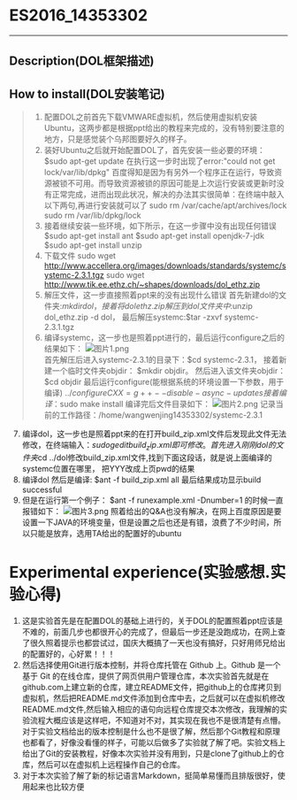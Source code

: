 # ES2016_14353302
***
## Description(DOL框架描述)
## How to install(DOL安装笔记)
>1. 配置DOL之前首先下载VMWARE虚拟机，然后使用虚拟机安装Ubuntu，这两步都是根据ppt给出的教程来完成的，没有特别要注意的地方，只是感觉装个乌邦图要好久的样子。
>2. 装好Ubuntu之后就开始配置DOL了，首先安装一些必要的环境：  $sudo apt-get update  在执行这一步时出现了error:"could not get lock/var/lib/dpkg"  百度得知是因为有另外一个程序正在运行，导致资源被锁不可用。而导致资源被锁的原因可能是上次运行安装或更新时没有正常完成，进而出现此状况，解决的办法其实很简单：在终端中敲入以下两句,再进行安装就可以了  sudo rm /var/cache/apt/archives/lock  sudo rm /var/lib/dpkg/lock
>3. 接着继续安装一些环境，如下所示，在这一步骤中没有出现任何错误  $sudo apt-get install ant  $sudo apt-get install openjdk-7-jdk  $sudo apt-get install unzip  
>4. 下载文件  sudo wget <http://www.accellera.org/images/downloads/standards/systemc/systemc-2.3.1.tgz>  sudo wget <http://www.tik.ee.ethz.ch/~shapes/downloads/dol_ethz.zip>
>5. 解压文件，这一步直接照着ppt来的没有出现什么错误  首先新建dol的文件夹:$mkdir dol，  接着将dolethz.zip解压到dol文件夹中:$unzip dol_ethz.zip -d dol，  最后解压systemc:$tar -zxvf systemc-2.3.1.tgz
>6. 编译systemc，这一步也是照着ppt进行的，最后运行configure之后的结果如下：
![图片1.png](https://ooo.0o0.ooo/2016/10/09/57fa5c55707bd.png)  
首先解压后进入systemc-2.3.1的目录下：$cd systemc-2.3.1，  接着新建一个临时文件夹objdir： $mkdir objdir。  然后进入该文件夹objdir： $cd objdir  最后运行configure(能根据系统的环境设置一下参数，用于编译)  $../configure CXX=g++ --disable-async-updates  接着编译：$sudo make install  编译完后文件目录如下：  ![图片2.png](https://ooo.0o0.ooo/2016/10/09/57fa5cf9a280e.png)  记录当前的工作路径：/home/wangwenjing14353302/systemc-2.3.1
7. 编译dol，这一步也是照着ppt来的在打开build_zip.xml文件后发现此文件无法修改，在终端输入：$sudo gedit build_zip.xml即可修改。  首先进入刚刚dol的文件夹$cd ../dol修改build_zip.xml文件,找到下面这段话，就是说上面编译的systemc位置在哪里，  <property name="systemc.inc" value="YYY/include"/>  <property name="systemc.lib" value="YYY/lib-linux/libsystemc.a"/>  把YYY改成上页pwd的结果
8. 编译dol  然后是编译:  $ant -f build_zip.xml all  最后结果成功显示build successful
9. 但是在运行第一个例子：  $ant -f runexample.xml -Dnumber=1  的时候一直报错如下：  ![图片3.png](https://ooo.0o0.ooo/2016/10/09/57fa5cf96c49f.png)  照着给出的Q&A也没有解决，在网上百度原因是要设置一下JAVA的环境变量，但是设置之后也还是有错，浪费了不少时间，所以只能是放弃，选用TA给出的配置好的ubuntu

# Experimental experience(实验感想.实验心得)
1. 这是实验首先是在配置DOL的基础上进行的，关于DOL的配置照着ppt应该是不难的，前面几步也都很开心的完成了，但最后一步还是没跑成功，在网上查了很久照着提示也都尝试过，国庆大概搞了一天也没有搞好，只好用师兄给出的配置好的，心好累！！！
2. 然后选择使用Git进行版本控制，并将仓库托管在 Github 上。Github 是一个基于 Git 的在线仓库，提供了网页供用户管理仓库，本次实验首先就是在github.com上建立新的仓库，建立README文件，把github上的仓库拷贝到虚拟机，然后把README.md文件添加到仓库中去，之后就可以在虚拟机修改README.md文件,然后输入相应的语句向远程仓库提交本次修改，我理解的实验流程大概应该是这样吧，不知道对不对，其实现在我也不是很清楚有点懵。对于实验文档给出的版本控制是什么也不是很了解，然后那个Git教程和原理也都看了，好像没看懂的样子，可能以后做多了实验就了解了吧。实验文档上给出了Git的安装教程，好像本次实验并没有用到，只是clone了github上的仓库，然后可以在虚拟机上远程操作自己的仓库。
3. 对于本次实验了解了新的标记语言Markdown，挺简单易懂而且排版很好，使用起来也比较方便
